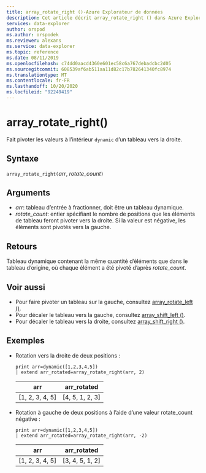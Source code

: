 ```yaml
---
title: array_rotate_right ()-Azure Explorateur de données
description: Cet article décrit array_rotate_right () dans Azure Explorateur de données.
services: data-explorer
author: orspod
ms.author: orspodek
ms.reviewer: alexans
ms.service: data-explorer
ms.topic: reference
ms.date: 08/11/2019
ms.openlocfilehash: c74dd0aacd4360e601ec58c6a767debadcbc2d05
ms.sourcegitcommit: 608539af6ab511aa11d82c17b782641340fc8974
ms.translationtype: MT
ms.contentlocale: fr-FR
ms.lasthandoff: 10/20/2020
ms.locfileid: "92249419"
---
```

# <a name="array_rotate_right"></a>array_rotate_right()

Fait pivoter les valeurs à l’intérieur `dynamic` d’un tableau vers la droite.

## <a name="syntax"></a>Syntaxe

`array_rotate_right(`*arr*, *rotate_count*`)`

## <a name="arguments"></a>Arguments

* *arr*: tableau d’entrée à fractionner, doit être un tableau dynamique.
* *rotate_count*: entier spécifiant le nombre de positions que les éléments de tableau feront pivoter vers la droite. Si la valeur est négative, les éléments sont pivotés vers la gauche.

## <a name="returns"></a>Retours

Tableau dynamique contenant la même quantité d’éléments que dans le tableau d’origine, où chaque élément a été pivoté d’après *rotate_count*.

## <a name="see-also"></a>Voir aussi

* Pour faire pivoter un tableau sur la gauche, consultez [array_rotate_left ()](array_rotate_leftfunction.md).
* Pour décaler le tableau vers la gauche, consultez [array_shift_left ()](array_shift_leftfunction.md).
* Pour décaler le tableau vers la droite, consultez [array_shift_right ()](array_shift_rightfunction.md).

## <a name="examples"></a>Exemples

* Rotation vers la droite de deux positions :

    <!-- csl: https://help.kusto.windows.net:443/Samples -->
    ```kusto
    print arr=dynamic([1,2,3,4,5]) 
    | extend arr_rotated=array_rotate_right(arr, 2)
    ```
    
    |arr|arr_rotated|
    |---|---|
    |[1, 2, 3, 4, 5]|[4, 5, 1, 2, 3]|

* Rotation à gauche de deux positions à l’aide d’une valeur rotate_count négative :

    <!-- csl: https://help.kusto.windows.net:443/Samples -->
    ```kusto
    print arr=dynamic([1,2,3,4,5]) 
    | extend arr_rotated=array_rotate_right(arr, -2)
    ```
    
    |arr|arr_rotated|
    |---|---|
    |[1, 2, 3, 4, 5]|[3, 4, 5, 1, 2]|
